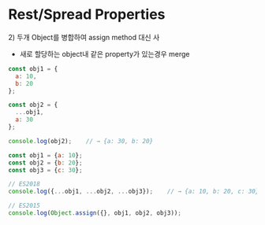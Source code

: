 # Rest/Spread Properties



2\) 두개 Object를 병합하여 assign method 대신 사

* 새로 할당하는 object내 같은 property가 있는경우 merge

```javascript
const obj1 = {
  a: 10,
  b: 20
};

const obj2 = {
  ...obj1,
  a: 30
};

console.log(obj2);    // → {a: 30, b: 20}
```

```javascript
const obj1 = {a: 10};
const obj2 = {b: 20};
const obj3 = {c: 30};

// ES2018
console.log({...obj1, ...obj2, ...obj3});    // → {a: 10, b: 20, c: 30}

// ES2015
console.log(Object.assign({}, obj1, obj2, obj3));
```

